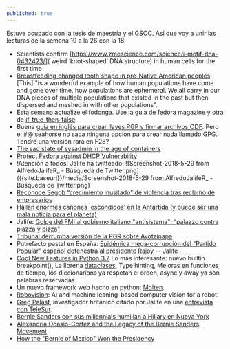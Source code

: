 ```yaml
---
published: true
---
```

Estuve ocupado con la tesis de maestría y el GSOC. Así que voy a unir las lecturas de la semana 19 a la 26 con la 18.


- Scientists confirm [https://www.zmescience.com/science/i-motif-dna-0432423/]( weird ‘knot-shaped’ DNA structure) in human cells for the first time
- [Breastfeeding changed tooth shape in pre-Native American peoples](https://www.zmescience.com/science/anthropology/breastfeeding-changed-tooth-shape-pre-native-american-peoples/). [This] "is a wonderful example of how human populations have come and gone over time, how populations are ephemeral. We all carry in our DNA pieces of multiple populations that existed in the past but then dispersed and meshed in with other populations".
- Esta semana actualize el fodonga. Use la guia de [fedora magazine](https://fedoramagazine.org/upgrading-fedora-27-fedora-28/) y  otra de  [if-true-then-false](https://www.if-not-true-then-false.com/2017/upgrade-fedora-26-to-27-dnf/).
- Buena [guia en inglés para crear llaves PGP y firmar archivos ODF](https://www.techrepublic.com/article/how-to-sign-libreoffice-6-documents-with-gnupg/). Pero el #$@%$ seahorse no saca ninguna opcion para crear nada llamado GPG. Tendré una versión rara en F28?
- [The sad state of sysadmin in the age of containers](https://www.vitavonni.de/blog/201503/2015031201-the-sad-state-of-sysadmin-in-the-age-of-containers.html)
- [Protect Fedora against DHCP Vulnerability](https://fedoramagazine.org/protect-fedora-system-dhcp-flaw/)
- !Atención a todos! Jalife ha twitteado:
![Screenshot-2018-5-29 from AlfredoJalifeR_ - Búsqueda de Twitter.png]({{site.baseurl}}/media/Screenshot-2018-5-29 from AlfredoJalifeR_ - Búsqueda de Twitter.png)
- [Reconoce Segob “crecimiento inusitado” de violencia tras reclamo de empresarios](https://aristeguinoticias.com/2905/mexico/reconoce-segob-crecimiento-inusitado-de-violencia-tras-reclamo-de-empresarios/)
- [ Hallan enormes cañones 'escondidos' en la Antártida (y puede ser una mala noticia para el planeta) ](https://actualidad.rt.com/actualidad/273459-hallar-montanas-canones-antartida)
- Jalife:  [Golpe del FMI al gobierno italiano "antisistema": “palazzo contra piazza y pizza”](http://www.jornada.com.mx/2018/05/30/opinion/018o1pol)
- [Tribunal derrumba versión de la PGR sobre Ayotzinapa](http://www.jornada.unam.mx/ultimas/2018/06/05/tribunal-derrumba-version-de-la-pgr-sobre-ayotzinapa-6774.html)
- Putrefacto pastel en España: [ Epidémica mega-corrupción del "Partido Popular" español defenestra al presidente Rajoy](http://www.jornada.com.mx/2018/06/03/opinion/012o1pol) -- Jalife
- [Cool New Features in Python 3.7](https://realpython.com/python37-new-features/) Lo más interesante: nuevo builtin breakpoint(), La libreria [dataclases](https://docs.python.org/3.7/library/dataclasses.html), Type hinting, Mejoras en funciones de tiempo, los diccionarions ya respetan el orden, async y away ya son palabras reservadas
- Un nuevo framework web hecho en python: [Molten](https://moltenframework.com/).
- [Robovision](https://github.com/stoic1979/robovision):  AI and machine leaning-based computer vision for a robot.
- [Greg Palast](http://www.gregpalast.com/), investigador británico citado por Jalife en una [entrevista con TeleSur](https://youtu.be/dvPv2xy32ko?t=65).
- [Bernie Sanders con sus millennials humillan a Hillary en Nueva York](http://www.jornada.com.mx/2018/07/01/opinion/014o1pol)
- [Alexandria Ocasio-Cortez and the Legacy of the Bernie Sanders Movement](https://www.newyorker.com/news/news-desk/alexandria-ocasio-cortez-and-the-legacy-of-the-bernie-sanders-movement)
- [ How the "Bernie of Mexico" Won the Presidency](https://mailchi.mp/gregpalast/how-the-bernie-of-mexico-won-the-presidency)










